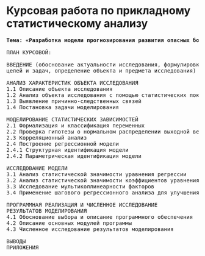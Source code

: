 # Курсовая работа  по прикладному статистическому анализу
<pre>
<b>Тема: «Разработка модели прогнозирования развития опасных болезней»</b>
  
ПЛАН КУРСОВОЙ:

ВВЕДЕНИЕ (обоснование актуальности исследования, формулировка общих
целей и задач, определение объекта и предмета исследования)

АНАЛИЗ ХАРАКТЕРИСТИК ОБЪЕКТА ИССЛЕДОВАНИЯ
1.1 Описание объекта исследования
1.2 Анализ объекта исследования с помощью статистических показателей
1.3 Выявление причинно-следственных связей
1.4 Постановка задачи моделирования

МОДЕЛИРОВАНИЕ СТАТИСТИЧЕСКИХ ЗАВИСИМОСТЕЙ
2.1 Формализация и классификация переменных
2.2 Проверка гипотезы о нормальном распределении выходной величины
2.3 Корреляционный анализ
2.4 Построение регрессионной модели
2.4.1 Структурная идентификация модели
2.4.2 Параметрическая идентификация модели

ИССЛЕДОВАНИЕ МОДЕЛИ
3.1 Анализ статистической значимости уравнения регрессии
3.2 Анализ статистической значимости коэффициентов уравнения регрессии
3.3 Исследование мультиколлинеарности факторов
3.4 Применение шагового регрессионного анализа для улучшения модели

ПРОГРАММНАЯ РЕАЛИЗАЦИЯ И ЧИСЛЕННОЕ ИССЛЕДОВАНИЕ
РЕЗУЛЬТАТОВ МОДЕЛИРОВАНИЯ
4.1 Обоснование выбора и описание программного обеспечения
4.2 Описание основных модулей программы
4.3 Численное исследование результатов моделирования
  
ВЫВОДЫ
ПРИЛОЖЕНИЯ 
</pre>

